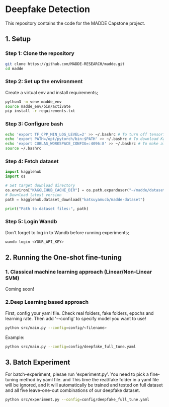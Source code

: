 # Deepfake Detection

This repository contains the code for the MADDE Capstone project.

## 1. Setup

### Step 1: Clone the repository

```bash
git clone https://github.com/MADDE-RESEARCH/madde.git
cd madde
```

### Step 2: Set up the environment
Create a virtual env and install requirements;
```bash
python3 -m venv madde_env
source madde_env/bin/activate
pip install -r requirements.txt
```

### Step 3: Configure bash

```bash
echo 'export TF_CPP_MIN_LOG_LEVEL=2' >> ~/.bashrc # To turn off tensorflow's warning
echo 'export PATH=/opt/pytorch/bin:$PATH' >> ~/.bashrc # To download Kaggle dataset
echo 'export CUBLAS_WORKSPACE_CONFIG=:4096:8' >> ~/.bashrc # To make algorithm deterministic
source ~/.bashrc
```

### Step 4: Fetch dataset

```python
import kagglehub
import os

# Set target download directory
os.environ["KAGGLEHUB_CACHE_DIR"] = os.path.expanduser("~/madde/datasets")
# Download latest version
path = kagglehub.dataset_download("katsuyamucb/madde-dataset")

print("Path to dataset files:", path)
```

### Step 5: Login Wandb
Don't forget to log in to Wandb before running experiments;
```bash
wandb login <YOUR_API_KEY>
```

## 2. Running the One-shot fine-tuning


### 1. Classical machine learning approach (Linear/Non-Linear SVM)

Coming soon!

### 2.Deep Learning based approach
First, config your yaml file. Check real folders, fake folders, epochs and learning rate.
Then add '--config' to specify model you want to use!

```bash
python src/main.py --config=config/<filename>
```

Example:

```bash
python src/main.py --config=config/deepfake_full_tune.yaml
```

## 3. Batch Experiment

For batch-experiment, plesae run 'experiment.py'.
You need to pick a fine-tuning method by yaml file. and 
This time the real/fake folder in a yaml file will be ignored, and it will automatically be trained and tested on full dataset and all five leave-one-out combinations of our deepfake dataset.

```bash
python src/experiment.py --config=config/deepfake_full_tune.yaml
```
